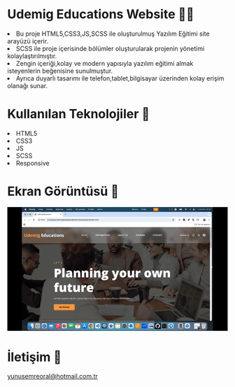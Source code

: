 # Udemig Educations Website 🧑‍💻

<li>Bu proje HTML5,CSS3,JS,SCSS ile oluşturulmuş Yazılım Eğitimi site arayüzü içerir.</li>
<li>SCSS ile proje içerisinde bölümler oluşturularak projenin yönetimi kolaylaştırılmıştır.</li>
<li>Zengin içeriği,kolay ve modern yapısıyla yazılım eğitimi almak isteyenlerin beğenisine sunulmuştur.</li>
<li>Ayrıca duyarlı tasarımı ile telefon,tablet,bilgisayar üzerinden kolay erişim olanağı sunar.</li>

# Kullanılan Teknolojiler 🎨

<li>HTML5</li>
<li>CSS3</li>
<li>JS</li>
<li>SCSS</li>
<li>Responsive</li>

# Ekran Görüntüsü 🎥

<img src="udemig educations.gif" width="auto"> 

# İletişim 📩
yunusemreoral@hotmail.com.tr
